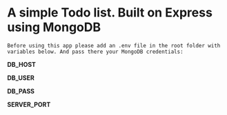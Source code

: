 A simple Todo list. Built on Express using MongoDB
=====================

`Before using this app please add an .env file in the root folder with variables below. And pass there your MongoDB credentials:`

**DB_HOST**

**DB_USER**

**DB_PASS**

**SERVER_PORT**

